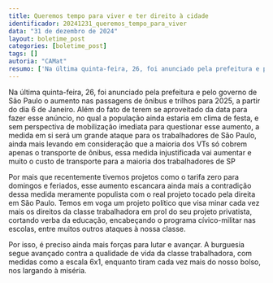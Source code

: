 ```yaml
---
title: Queremos tempo para viver e ter direito à cidade
identificador: 20241231_queremos_tempo_para_viver
data: "31 de dezembro de 2024"
layout: boletime_post
categories: [boletime_post]
tags: []
autoria: "CAMat"
resumo: ['Na última quinta-feira, 26, foi anunciado pela prefeitura e pelo governo de São Paulo o aumento nas passagens de ônibus e trilhos para 2025, a partir do dia 6 de Janeiro. Além do fato de terem se aproveitado da data para fazer esse anúncio, no qual a população ainda estaria em clima de festa, e sem perspectiva de mobilização imediata para questionar esse aumento, a medida em si será um grande ataque para os trabalhadores de São Paulo, ainda mais levando em consideração que a maioria dos VTs só cobrem apenas o transporte de ônibus, essa medida injustificada vai aumentar e muito o custo de transporte para a maioria dos trabalhadores de SP']
---
```


Na última quinta-feira, 26, foi anunciado pela prefeitura e pelo governo de São Paulo o aumento nas passagens de ônibus e trilhos para 2025, a partir do dia 6 de Janeiro. Além do fato de terem se aproveitado da data para fazer esse anúncio, no qual a população ainda estaria em clima de festa, e sem perspectiva de mobilização imediata para questionar esse aumento, a medida em si será um grande ataque para os trabalhadores de São Paulo, ainda mais levando em consideração que a maioria dos VTs só cobrem apenas o transporte de ônibus, essa medida injustificada vai aumentar e muito o custo de transporte para a maioria dos trabalhadores de SP

Por mais que recentemente tivemos projetos como o tarifa zero para domingos e feriados, esse aumento escancara ainda mais a contradição dessa medida meramente populista com o real projeto tocado pela direita em São Paulo. Temos em voga um projeto político que visa minar cada vez mais os direitos da classe trabalhadora em prol do seu projeto privatista, cortando verba da educação, encabeçando o programa cívico-militar nas escolas, entre muitos outros ataques à nossa classe.

Por isso, é preciso ainda mais forças para lutar e avançar. A burguesia segue avançado contra a qualidade de vida da classe trabalhadora, com medidas como a escala 6x1, enquanto tiram cada vez mais do nosso bolso, nos largando à miséria.
